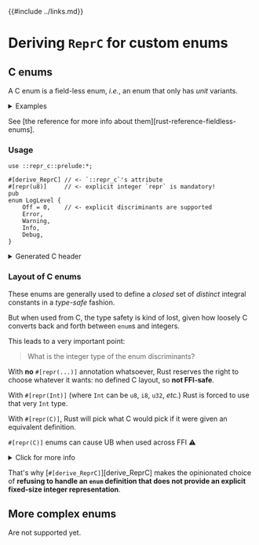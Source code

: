 {{#include ../links.md}}

# Deriving `ReprC` for custom enums

## C enums

A C enum is a field-less enum, _i.e._, an enum that only has _unit_ variants.

<details><summary>Examples</summary>

```rust,noplaypen
enum Ordering {
    Less    /* = 0 */,
    Equal   /* = 1 */,
    Greater /* = 2 */,
}

/// The following discriminants are all guaranteed to be > 0.
enum ErrorKind {
    NotFound            = 1,
    PermissionDenied /* = 2 */,
    TimedOut         /* = 3 */,
    Interrupted      /* = 4 */,
    Other            /* = 5 */,
    // ...
}
```

</details>

See [the reference for more info about them][rust-reference-fieldless-enums].

### Usage

```rust,noplaypen
use ::repr_c::prelude:*;

#[derive_ReprC] // <- `::repr_c`'s attribute
#[repr(u8)]     // <- explicit integer `repr` is mandatory!
pub
enum LogLevel {
    Off = 0,    // <- explicit discriminants are supported
    Error,
    Warning,
    Info,
    Debug,
}
```

<details><summary>Generated C header</summary>

```c
typedef uint8_t LogLevel_t; enum {
    LOGLEVEL_OFF = 0,
    LOGLEVEL_ERROR,
    LOGLEVEL_WARNING,
    LOGLEVEL_INFO,
    LOGLEVEL_DEBUG,
};
```

</details>

### Layout of C enums

These enums are generally used to define a _closed_ set of _distinct_ integral
constants in a _type-safe_ fashion.

But when used from C, the type safety is kind of lost, given how loosely C
converts back and forth between `enum`s and integers.

This leads to a very important point:

> What is the integer type of the enum discriminants?

With **no** `#[repr(...)]` annotation whatsoever, Rust reserves the right to
choose whatever it wants: no defined C layout, so **not FFI-safe**.

With `#[repr(Int)]` (where `Int` can be `u8`, `i8`, `u32`,
_etc._) Rust is forced to use that very `Int` type.

With `#[repr(C)]`, Rust will pick what C would pick if it were given an
equivalent definition.

<span class="warning">

`#[repr(C)]` enums can cause UB when used across FFI ⚠️

</span>

<details><summary>Click for more info</summary>
It turns out C itself does not really define a concrete integer layout
for its enums. Indeed, the C standard only states that:

  - the discriminants are `int`s.

  - the enum itself represents an integer type that must fit in an `int`.

      - Very often this is an `int` too.

      - but since there is no explicit guarantee that it must be _exactly_
        an `int` too, [compiler flags such as `-fshort-enums` can lead to
        smaller integer types](https://oroboro.com/short-enum/).

        This means that when you link against a library that was compiled
        with a different set of flags, such as a system-wide shared library
        or a Rust generated `staticlib` / `cdylib`, then such mimsatch is
        very likely to cause Undefined Behavior!

In practice, when C defines an `enum` to be used by Rust, there is no other
choice but to use `#[repr(C)]` and pray / ensure that the C library is compiled
with the same semantics that Rust expects (_e.g._, no `-fshort-enums` flag).

But when doing FFI in the other direction, there is no reason whatsoever to use
`#[repr(C)]`: **picking a fixed-size integer is then the most sensible thing to
do for a well-defined and thus robust FFI interface**.

</details>

That's why [`#[derive_ReprC]`][derive_ReprC] makes the opinionated choice of
**refusing to handle an `enum` definition that does not provide an
explicit fixed-size integer representation**.

## More complex enums

<span class="warning">

Are not supported yet.

</span>
